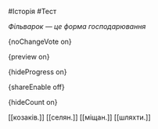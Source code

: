 #Історія #Тест

*Фільварок — це форма господарювання*

{noChangeVote on}

{preview on}

{hideProgress on}

{shareEnable off}

{hideCount on}

[[козаків.]]
[[селян.]]
[[міщан.]]
[[шляхти.]]

